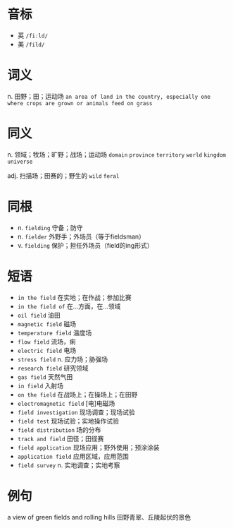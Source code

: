 # 音标

- 英 `/fiːld/`
- 美 `/fild/`

# 词义

n. 田野；田；运动场
`an area of land in the country, especially one where crops are grown or animals feed on grass`

# 同义

n. 领域；牧场；旷野；战场；运动场
`domain` `province` `territory` `world` `kingdom` `universe`

adj. 扫描场；田赛的；野生的
`wild` `feral`

# 同根

- n. `fielding` 守备；防守
- n. `fielder` 外野手；外场员（等于fieldsman）
- v. `fielding` 保护；担任外场员（field的ing形式）

# 短语

- `in the field` 在实地；在作战；参加比赛
- `in the field of` 在…方面，在…领域
- `oil field` 油田
- `magnetic field` 磁场
- `temperature field` 温度场
- `flow field` 流场，痢
- `electric field` 电场
- `stress field` n. 应力场；胁强场
- `research field` 研究领域
- `gas field` 天然气田
- `in field` 入射场
- `on the field` 在战场上；在操场上；在田野
- `electromagnetic field` [电]电磁场
- `field investigation` 现场调查；现场试验
- `field test` 现场试验；实地操作试验
- `field distribution` 场的分布
- `track and field` 田径；田径赛
- `field application` 现场应用；野外使用；预涂涂装
- `application field` 应用区域，应用范围
- `field survey` n. 实地调查；实地考察

# 例句

a view of green fields and rolling hills
田野青翠、丘陵起伏的景色


